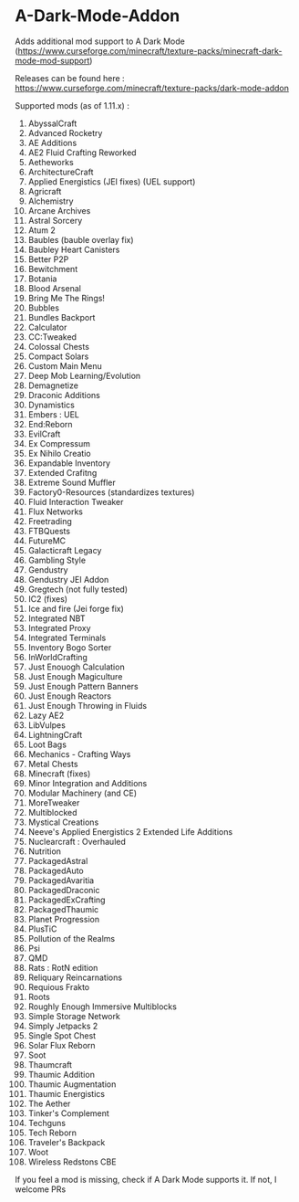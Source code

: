 # A-Dark-Mode-Addon
Adds additional mod support to A Dark Mode (https://www.curseforge.com/minecraft/texture-packs/minecraft-dark-mode-mod-support)

Releases can be found here : https://www.curseforge.com/minecraft/texture-packs/dark-mode-addon

Supported mods (as of 1.11.x) : 
1. AbyssalCraft
2. Advanced Rocketry
3. AE Additions
4. AE2 Fluid Crafting Reworked
5. Aetheworks
6. ArchitectureCraft
7. Applied Energistics (JEI fixes) (UEL support)
8. Agricraft
9. Alchemistry
10. Arcane Archives
11. Astral Sorcery
12. Atum 2
13. Baubles (bauble overlay fix)
14. Baubley Heart Canisters
15. Better P2P
16. Bewitchment
17. Botania
18. Blood Arsenal
19. Bring Me The Rings!
20. Bubbles
21. Bundles Backport
22. Calculator
23. CC:Tweaked
24. Colossal Chests
25. Compact Solars
26. Custom Main Menu
27. Deep Mob Learning/Evolution
28. Demagnetize
29. Draconic Additions
30. Dynamistics
31. Embers : UEL
32. End:Reborn
33. EvilCraft
34. Ex Compressum
35. Ex Nihilo Creatio
36. Expandable Inventory
37. Extended Crafitng
38. Extreme Sound Muffler
39. Factory0-Resources (standardizes textures)
40. Fluid Interaction Tweaker
41. Flux Networks
42. Freetrading
43. FTBQuests
44. FutureMC
45. Galacticraft Legacy
46. Gambling Style
47. Gendustry
48. Gendustry JEI Addon
49. Gregtech (not fully tested)
50. IC2 (fixes)
51. Ice and fire (Jei forge fix)
52. Integrated NBT
53. Integrated Proxy
54. Integrated Terminals
55. Inventory Bogo Sorter
56. InWorldCrafting
57. Just Enouogh Calculation
58. Just Enough Magiculture
59. Just Enough Pattern Banners
60. Just Enough Reactors
61. Just Enough Throwing in Fluids
20. Lazy AE2
21. LibVulpes
22. LightningCraft
24. Loot Bags
25. Mechanics - Crafting Ways
26. Metal Chests
27. Minecraft (fixes)
28. Minor Integration and Additions
29. Modular Machinery (and CE)
30. MoreTweaker
31. Multiblocked
32. Mystical Creations
33. Neeve's Applied Energistics 2 Extended Life Additions
34. Nuclearcraft : Overhauled
35. Nutrition
36. PackagedAstral
37. PackagedAuto
38. PackagedAvaritia
39. PackagedDraconic
40. PackagedExCrafting
41. PackagedThaumic
42. Planet Progression
43. PlusTiC
44. Pollution of the Realms
45. Psi
46. QMD
47. Rats : RotN edition
48. Reliquary Reincarnations
49. Requious Frakto
50. Roots
51. Roughly Enough Immersive Multiblocks
52. Simple Storage Network
53. Simply Jetpacks 2
54. Single Spot Chest
55. Solar Flux Reborn
56. Soot
57. Thaumcraft
58. Thaumic Addition
59. Thaumic Augmentation
60. Thaumic Energistics
61. The Aether
62. Tinker's Complement
63. Techguns
64. Tech Reborn
65. Traveler's Backpack
66. Woot
67. Wireless Redstons CBE

If you feel a mod is missing, check if A Dark Mode supports it. If not, I welcome PRs
